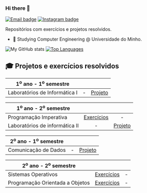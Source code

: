 ### Hi there 👋

[![Email badge](https://img.shields.io/badge/-Email-c71610?style=for-the-badge&logo=Gmail&logoColor=white)](mailto:jprmsilva05@gmail.com)
[![Instagram badge](https://img.shields.io/badge/-@ramoss05-critical?style=for-the-badge&logo=Instagram&logoColor=white)](https://www.instagram.com/ramoss05/)

Repositórios com exercícios e projetos resolvidos.

- 🔭 Studying Computer Engineering @ Universidade do Minho.

![My GitHub stats](https://github-readme-stats.vercel.app/api?username=joaoramoss&count_private=true&show_icons=true&theme=nord&hide=contribs&hide_border=true)
[![Top Languages](https://github-readme-stats.vercel.app/api/top-langs/?username=risingfisan&layout=compact&theme=nord&hide_border=true)](https://github.com/anuraghazra/github-readme-stats)

## 🎓 Projetos e exercícios resolvidos

| 1<sup>o</sup> ano - 1<sup>o</sup> semestre | | |
| --- | :---: | :---: |
| Laboratórios de Informática I | - | [Projeto](https://github.com/JoaoRamoss/LI1) |

| 1<sup>o</sup> ano - 2<sup>o</sup> semestre | | |
| --- | :---: | :---: |
| Programação Imperativa | [Exercícios](https://github.com/JoaoRamoss/PI) | - |
| Laboratórios de informática II | - | [Projeto](https://github.com/JoaoRamoss/LI2PL8G1) |

| 2<sup>o</sup> ano - 1<sup>o</sup> semestre | | |
| --- | :---: | :---: |
| Comunicação de Dados | - | [Projeto](https://github.com/JoaoRamoss/CD_Projeto) |

| 2<sup>o</sup> ano - 2<sup>o</sup> semestre | | |
| --- | :---: | :---: |
| Sistemas Operativos | [Exercícios](https://github.com/JoaoRamoss/SO) | - |
| Programação Orientada a Objetos | [Exercícios](https://github.com/JoaoRamoss/POO) | - |
